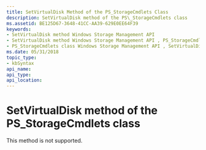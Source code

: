 ```yaml
---
title: SetVirtualDisk Method of the PS_StorageCmdlets Class
description: SetVirtualDisk method of the PS\_StorageCmdlets class
ms.assetid: BE125D67-3648-41CC-AA39-629E0EE64F39
keywords:
- SetVirtualDisk method Windows Storage Management API
- SetVirtualDisk method Windows Storage Management API , PS_StorageCmdlets class
- PS_StorageCmdlets class Windows Storage Management API , SetVirtualDisk method
ms.date: 05/31/2018
topic_type: 
- kbSyntax
api_name: 
api_type: 
api_location: 
---
```


# SetVirtualDisk method of the PS\_StorageCmdlets class

This method is not supported.

 

 





